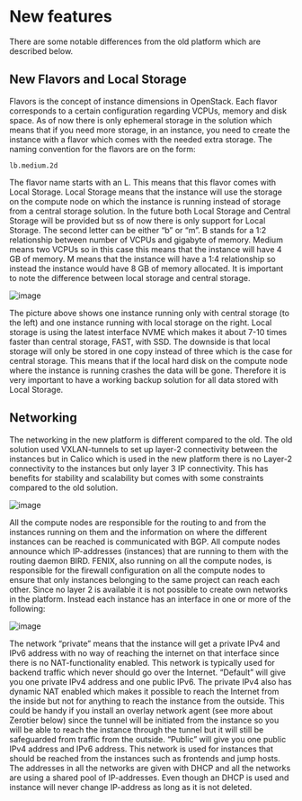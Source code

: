 # New features 

There are some notable differences from the old platform which are described below.
## New Flavors and Local Storage
Flavors is the concept of instance dimensions in OpenStack. Each flavor corresponds to a certain configuration regarding VCPUs, memory and disk space. As of now there is only ephemeral storage in the solution which means that if you need more storage, in an instance, you need to create the instance with a flavor which comes with the needed extra storage. The naming convention for the flavors are on the form:
```shell
lb.medium.2d
```

The flavor name starts with an L. This means that this flavor comes with Local Storage. Local Storage means that the instance will use the storage on the compute node on which the instance is running instead of storage from a central storage solution. In the future both Local Storage and Central Storage will be provided but ss of now there is only support for Local Storage.
The second letter can be either “b” or “m”. B stands for a 1:2 relationship between number of VCPUs and gigabyte of memory. Medium means two VCPUs so in this case this means that the instance will have 4 GB of memory. M means that the instance will have a 1:4 relationship so instead the instance would have 8 GB of memory allocated.
It is important to note the difference between local storage and central storage.



![image](../../images/np-storage-types.png)

The picture above shows one instance running only with central storage (to the left) and one instance running with local storage on the right. Local storage is using the latest interface NVME which makes it about 7-10 times faster than central storage, FAST, with SSD. The downside is that local storage will only be stored in one copy instead of three which is the case for central storage. This means that if the local hard disk on the compute node where the instance is running crashes the data will be gone. Therefore it is very important to have a working backup solution for all data stored with Local Storage.

## Networking
The networking in the new platform is different compared to the old. The old solution used VXLAN-tunnels to set up layer-2 connectivity between the instances but in Calico which is used in the new platform there is no Layer-2 connectivity to the instances but only layer 3 IP connectivity. This has benefits for stability and scalability but comes with some constraints compared to the old solution.

![image](../../images/np-calico.png)

All the compute nodes are responsible for the routing to and from the instances running on them and the information on where the different instances can be reached is communicated with BGP. All compute nodes announce which IP-addresses (instances) that are running to them with the routing daemon BIRD. FENIX, also running on all the compute nodes, is responsible for the firewall configuration on all the compute nodes to ensure that only instances belonging to the same project can reach each other.
Since no layer 2 is available it is not possible to create own networks in the platform. Instead each instance has an interface in one or more of the following:


![image](../../images/np-networks.png)

The network “private” means that the instance will get a private IPv4 and IPv6 address with no way of reaching the internet on that interface since there is no NAT-functionality enabled. This network is typically used for backend traffic which never should go over the Internet. 
“Default” will give you one private IPv4 address and one public IPv6. The private IPv4 also has dynamic NAT enabled which makes it possible to reach the Internet from the inside but not for anything to reach the instance from the outside. This could be handy if you install an overlay network agent (see more about Zerotier below) since the tunnel will be initiated from the instance so you will be able to reach the instance through the tunnel but it will still be safeguarded from traffic from the outside.
“Public” will give you one public IPv4 address and IPv6 address. This network is used for instances that should be reached from the instances such as frontends and jump hosts. 
The addresses in all the networks are given with DHCP and all the networks are using a shared pool of IP-addresses. Even though an DHCP is used and instance will never change IP-address as long as it is not deleted.

